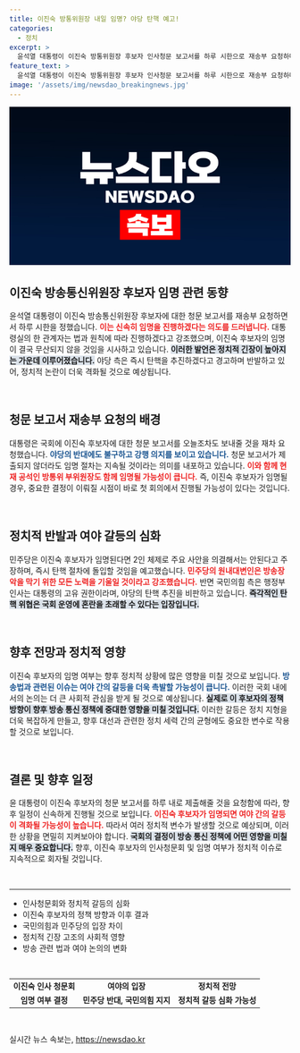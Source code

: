 ```yaml
---
title: 이진숙 방통위원장 내일 임명? 야당 탄핵 예고!
categories:
  - 정치
excerpt: >
  윤석열 대통령이 이진숙 방통위원장 후보자 인사청문 보고서를 하루 시한으로 재송부 요청하며 임명 강행의 의지를 드러냈다. 민주당은 즉각 탄핵을 추진하겠다고 반발, 여야 간 갈등이 심화될 것으로 예상된다.
feature_text: >
  윤석열 대통령이 이진숙 방통위원장 후보자 인사청문 보고서를 하루 시한으로 재송부 요청하며 임명 강행의 의지를 드러냈다. 민주당은 즉각 탄핵을 추진하겠다고 반발, 여야 간 갈등이 심화될 것으로 예상된다.
image: '/assets/img/newsdao_breakingnews.jpg'
---
```


<p><img src="/assets/img/newsdao_breakingnews.jpg" alt="cryptoinkorea 속보" /></p>

<h2 data-ke-size="size26">이진숙 방송통신위원장 후보자 임명 관련 동향</h2>

<p data-ke-size="size16">윤석열 대통령이 이진숙 방송통신위원장 후보자에 대한 청문 보고서를 재송부 요청하면서 하루 시한을 정했습니다. <b><span style="color: #ee2323;">이는 신속히 임명을 진행하겠다는 의도를 드러냅니다.</span></b> 대통령실의 한 관계자는 법과 원칙에 따라 진행하겠다고 강조했으며, 이진숙 후보자의 임명이 결국 무산되지 않을 것임을 시사하고 있습니다. <b><span style="background-color: #21538527;">이러한 발언은 정치적 긴장이 높아지는 가운데 이루어졌습니다.</span></b> 야당 측은 즉시 탄핵을 추진하겠다고 경고하며 반발하고 있어, 정치적 논란이 더욱 격화될 것으로 예상됩니다.</p>

<p data-ke-size="size16">&nbsp;</p>

<h2 data-ke-size="size26">청문 보고서 재송부 요청의 배경</h2>

<p data-ke-size="size16">대통령은 국회에 이진숙 후보자에 대한 청문 보고서를 오늘조차도 보내줄 것을 재차 요청했습니다. <b><span style="color: #1a5490;">야당의 반대에도 불구하고 강행 의지를 보이고 있습니다.</span></b> 청문 보고서가 제출되지 않더라도 임명 절차는 지속될 것이라는 의미를 내포하고 있습니다. <b><span style="color: #ee2323;">이와 함께 현재 공석인 방통위 부위원장도 함께 임명될 가능성이 큽니다.</span></b> 즉, 이진숙 후보자가 임명될 경우, 중요한 결정이 이뤄질 시점이 바로 첫 회의에서 진행될 가능성이 있다는 것입니다. </p>

<p data-ke-size="size16">&nbsp;</p>

<h2 data-ke-size="size26">정치적 반발과 여야 갈등의 심화</h2>

<p data-ke-size="size16">민주당은 이진숙 후보자가 임명된다면 2인 체제로 주요 사안을 의결해서는 안된다고 주장하며, 즉시 탄핵 절차에 돌입할 것임을 예고했습니다. <b><span style="color: #ee2323;">민주당의 원내대변인은 방송장악을 막기 위한 모든 노력을 기울일 것이라고 강조했습니다.</span></b> 반면 국민의힘 측은 행정부 인사는 대통령의 고유 권한이라며, 야당의 탄핵 추진을 비판하고 있습니다. <b><span style="background-color: #21538527;">즉각적인 탄핵 위협은 국회 운영에 혼란을 초래할 수 있다는 입장입니다.</span></b></p>

<p data-ke-size="size16">&nbsp;</p>

<h2 data-ke-size="size26">향후 전망과 정치적 영향</h2>

<p data-ke-size="size16">이진숙 후보자의 임명 여부는 향후 정치적 상황에 많은 영향을 미칠 것으로 보입니다. <b><span style="color: #1a5490;">방송법과 관련된 이슈는 여야 간의 갈등을 더욱 촉발할 가능성이 큽니다.</span></b> 이러한 국회 내에서의 논의는 더 큰 사회적 관심을 받게 될 것으로 예상됩니다. <b><span style="background-color: #21538527;">실제로 이 후보자의 정책 방향이 향후 방송 통신 정책에 중대한 영향을 미칠 것입니다.</span></b> 이러한 갈등은 정치 지형을 더욱 복잡하게 만들고, 향후 대선과 관련한 정치 세력 간의 균형에도 중요한 변수로 작용할 것으로 보입니다. </p>

<p data-ke-size="size16">&nbsp;</p>

<h2 data-ke-size="size26">결론 및 향후 일정</h2>

<p data-ke-size="size16">윤 대통령이 이진숙 후보자의 청문 보고서를 하루 내로 제출해줄 것을 요청함에 따라, 향후 일정이 신속하게 진행될 것으로 보입니다. <b><span style="color: #ee2323;">이진숙 후보자가 임명되면 여야 간의 갈등이 격화될 가능성이 높습니다.</span></b> 따라서 여러 정치적 변수가 발생할 것으로 예상되며, 이러한 상황을 면밀히 지켜보아야 합니다. <b><span style="background-color: #21538527;">국회의 결정이 방송 통신 정책에 어떤 영향을 미칠지 매우 중요합니다.</span></b> 향후, 이진숙 후보자의 인사청문회 및 임명 여부가 정치적 이슈로 지속적으로 회자될 것입니다.</p>

<p data-ke-size="size16">&nbsp;</p>

<hr>

<ul>
    <li>인사청문회와 정치적 갈등의 심화</li>
    <li>이진숙 후보자의 정책 방향과 이후 결과</li>
    <li>국민의힘과 민주당의 입장 차이</li>
    <li>정치적 긴장 고조의 사회적 영향</li>
    <li>방송 관련 법과 여야 논의의 변화</li>
</ul>

<p data-ke-size="size16">&nbsp;</p>

<table>
    <tr>
        <td style="text-align: center; height: 17px;"><b>이진숙 인사 청문회</b></td>
        <td style="text-align: center; height: 17px;"><b>여야의 입장</b></td>
        <td style="text-align: center; height: 17px;"><b>정치적 전망</b></td>
    </tr>
    <tr>
        <td style="text-align: center; height: 17px;"><b>임명 여부 결정</b></td>
        <td style="text-align: center; height: 17px;"><b>민주당 반대, 국민의힘 지지</b></td>
        <td style="text-align: center; height: 17px;"><b>정치적 갈등 심화 가능성</b></td>
    </tr>
</table>

<p data-ke-size="size16">&nbsp;</p>
실시간 뉴스 속보는, <a href="https://newsdao.kr" rel="dofollow">https://newsdao.kr</a>


